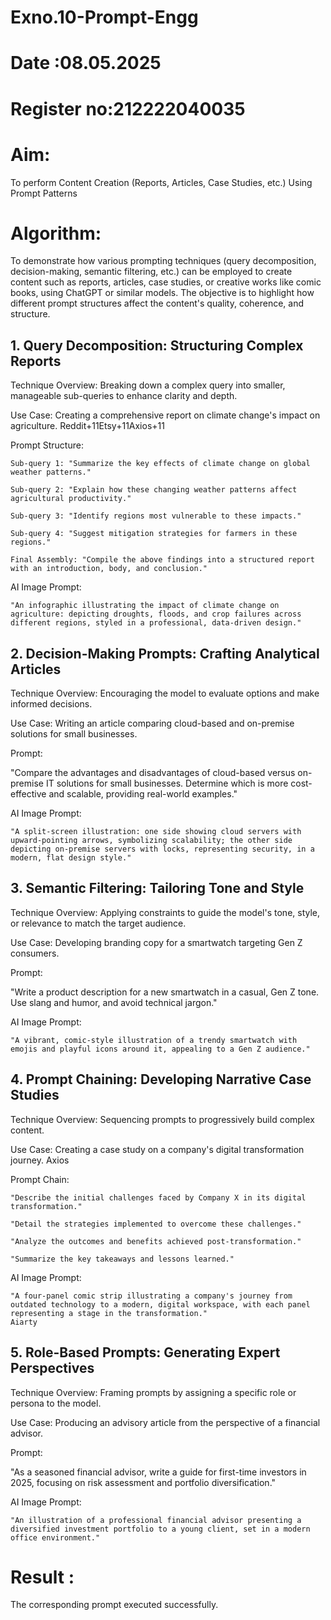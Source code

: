 # Exno.10-Prompt-Engg
# Date :08.05.2025
# Register no:212222040035
# Aim: 
To perform Content Creation (Reports, Articles, Case Studies, etc.) Using Prompt Patterns

# Algorithm: 
To demonstrate how various prompting techniques (query decomposition, decision-making, semantic filtering, etc.) can be employed to create content such as reports, articles, case studies, or creative works like comic books, using ChatGPT or similar models. The objective is to highlight how different prompt structures affect the content's quality, coherence, and structure.

## 1. Query Decomposition: Structuring Complex Reports

Technique Overview: Breaking down a complex query into smaller, manageable sub-queries to enhance clarity and depth.

Use Case: Creating a comprehensive report on climate change's impact on agriculture.
Reddit+11Etsy+11Axios+11

Prompt Structure:

    Sub-query 1: "Summarize the key effects of climate change on global weather patterns."

    Sub-query 2: "Explain how these changing weather patterns affect agricultural productivity."

    Sub-query 3: "Identify regions most vulnerable to these impacts."

    Sub-query 4: "Suggest mitigation strategies for farmers in these regions."

    Final Assembly: "Compile the above findings into a structured report with an introduction, body, and conclusion."

AI Image Prompt:

    "An infographic illustrating the impact of climate change on agriculture: depicting droughts, floods, and crop failures across different regions, styled in a professional, data-driven design."

##  2. Decision-Making Prompts: Crafting Analytical Articles

Technique Overview: Encouraging the model to evaluate options and make informed decisions.

Use Case: Writing an article comparing cloud-based and on-premise solutions for small businesses.

Prompt:

"Compare the advantages and disadvantages of cloud-based versus on-premise IT solutions for small businesses. Determine which is more cost-effective and scalable, providing real-world examples."

AI Image Prompt:

    "A split-screen illustration: one side showing cloud servers with upward-pointing arrows, symbolizing scalability; the other side depicting on-premise servers with locks, representing security, in a modern, flat design style."

## 3. Semantic Filtering: Tailoring Tone and Style

Technique Overview: Applying constraints to guide the model's tone, style, or relevance to match the target audience.

Use Case: Developing branding copy for a smartwatch targeting Gen Z consumers.

Prompt:

"Write a product description for a new smartwatch in a casual, Gen Z tone. Use slang and humor, and avoid technical jargon."

AI Image Prompt:

    "A vibrant, comic-style illustration of a trendy smartwatch with emojis and playful icons around it, appealing to a Gen Z audience."

## 4. Prompt Chaining: Developing Narrative Case Studies

Technique Overview: Sequencing prompts to progressively build complex content.

Use Case: Creating a case study on a company's digital transformation journey.
Axios

Prompt Chain:

    "Describe the initial challenges faced by Company X in its digital transformation."

    "Detail the strategies implemented to overcome these challenges."

    "Analyze the outcomes and benefits achieved post-transformation."

    "Summarize the key takeaways and lessons learned."

AI Image Prompt:

    "A four-panel comic strip illustrating a company's journey from outdated technology to a modern, digital workspace, with each panel representing a stage in the transformation."
    Aiarty

## 5. Role-Based Prompts: Generating Expert Perspectives

Technique Overview: Framing prompts by assigning a specific role or persona to the model.

Use Case: Producing an advisory article from the perspective of a financial advisor.

Prompt:

"As a seasoned financial advisor, write a guide for first-time investors in 2025, focusing on risk assessment and portfolio diversification."

AI Image Prompt:

    "An illustration of a professional financial advisor presenting a diversified investment portfolio to a young client, set in a modern office environment."

# Result :  
  The corresponding prompt executed successfully.
